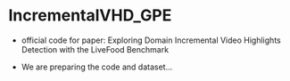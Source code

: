 # IncrementalVHD_GPE
- official code for paper: Exploring Domain Incremental Video Highlights Detection with the LiveFood Benchmark

- We are preparing the code and dataset...
